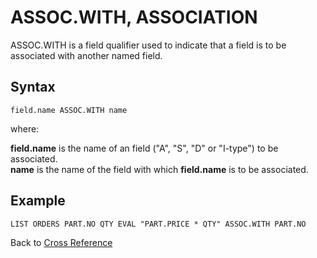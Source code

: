 # ASSOC.WITH, ASSOCIATION  

<PageHeader />

ASSOC.WITH is a field qualifier used to indicate that a field is to be associated with another named field.  

## Syntax

```
field.name ASSOC.WITH name
```

where:

**field.name** is the name of an field ("A", "S", "D" or "I-type") to be associated.  
**name** is the name of the field with which **field.name** is to be associated.  

## Example  

```
LIST ORDERS PART.NO QTY EVAL "PART.PRICE * QTY" ASSOC.WITH PART.NO
```

Back to [Cross Reference](./../README.md)

<PageFooter />
